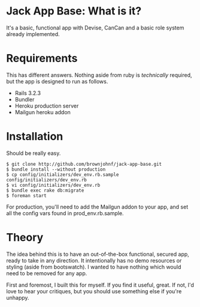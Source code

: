 # Jack App Base: What is it?

It's a basic, functional app with Devise, CanCan and a basic role system already implemented.

# Requirements

This has different answers. Nothing aside from ruby is *technically* required, but the app is designed to run as follows.

* Rails 3.2.3
* Bundler
* Heroku production server
* Mailgun heroku addon

# Installation

Should be really easy.

    $ git clone http://github.com/brownjohnf/jack-app-base.git
    $ bundle install --without production
    $ cp config/initializers/dev_env.rb.sample config/initializers/dev_env.rb
    $ vi config/initializers/dev_env.rb
    $ bundle exec rake db:migrate
    $ foreman start

For production, you'll need to add the Mailgun addon to your app, and set all the config vars found in prod_env.rb.sample.

# Theory

The idea behind this is to have an out-of-the-box functional, secured app, ready to take in any direction. It intentionally has no demo resources or styling (aside from bootswatch). I wanted to have nothing which would need to be removed for any app.

First and foremost, I built this for myself. If you find it useful, great. If not, I'd love to hear your critiques, but you should use something else if you're unhappy.
